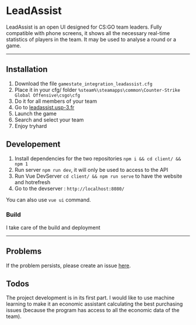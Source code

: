 # LeadAssist
 LeadAssist is an open UI designed for CS:GO team leaders.
 Fully compatible with phone screens, it shows all the necessary real-time statistics of players in the team.
 It may be used to analyse a round or a game.
 
___
## Installation

 1. Download the file ``gamestate_integration_leadassist.cfg``
 2. Place it in your cfg/ folder ``%steam%\steamapps\common\Counter-Strike Global Offensive\csgo\cfg``
 3. Do it for all members of your team
 4. Go to [leadassist.usp-3.fr](https://leadassist.usp-3.fr/)
 5. Launch the game
 6. Search and select your team
 7. Enjoy tryhard

## Developement
 
 1. Install dependencies for the two repositories `npm i && cd client/ && npm 1`
 2. Run server `npm run dev`, it will only be used to access to the API
 3. Run Vue DevServer `cd client/ && npm run serve` to have the website and hotrefresh
 4. Go to the devserver : `http://localhost:8080/`
 
 You can also use `vue ui` command.
 
### Build

 I take care of the build and deployment

___
## Problems

 If the problem persists, please create an issue [here](https://github.com/Mathieu2301/LeadAssist/issues).
 
## Todos

 The project development is in its first part. I would like to use machine learning to make it an economic assistant calculating the best purchasing issues (because the program has access to all the economic data of the team).
